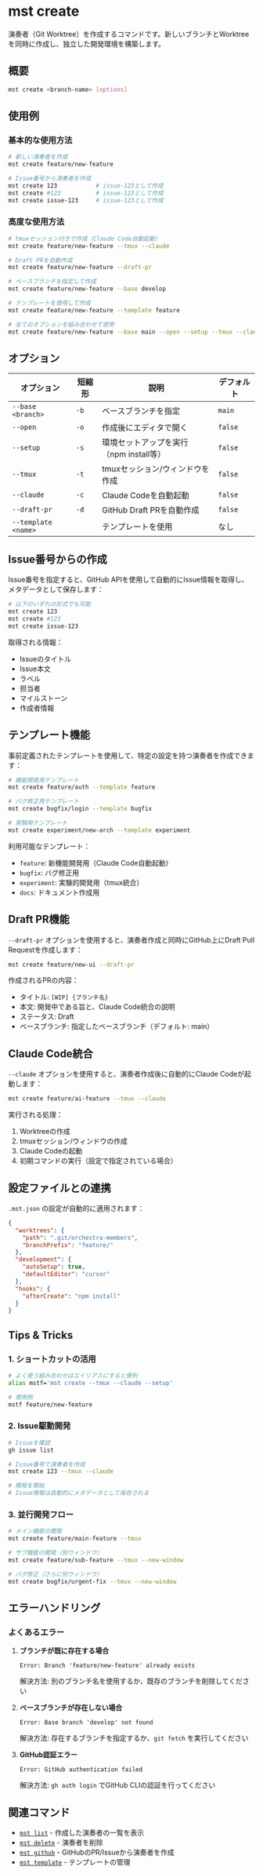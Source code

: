 # mst create

演奏者（Git Worktree）を作成するコマンドです。新しいブランチとWorktreeを同時に作成し、独立した開発環境を構築します。

## 概要

```bash
mst create <branch-name> [options]
```

## 使用例

### 基本的な使用方法

```bash
# 新しい演奏者を作成
mst create feature/new-feature

# Issue番号から演奏者を作成
mst create 123           # issue-123として作成
mst create #123          # issue-123として作成
mst create issue-123     # issue-123として作成
```

### 高度な使用方法

```bash
# tmuxセッション付きで作成（Claude Code自動起動）
mst create feature/new-feature --tmux --claude

# Draft PRを自動作成
mst create feature/new-feature --draft-pr

# ベースブランチを指定して作成
mst create feature/new-feature --base develop

# テンプレートを使用して作成
mst create feature/new-feature --template feature

# 全てのオプションを組み合わせて使用
mst create feature/new-feature --base main --open --setup --tmux --claude --draft-pr
```

## オプション

| オプション | 短縮形 | 説明 | デフォルト |
|-----------|--------|------|-----------|
| `--base <branch>` | `-b` | ベースブランチを指定 | `main` |
| `--open` | `-o` | 作成後にエディタで開く | `false` |
| `--setup` | `-s` | 環境セットアップを実行（npm install等） | `false` |
| `--tmux` | `-t` | tmuxセッション/ウィンドウを作成 | `false` |
| `--claude` | `-c` | Claude Codeを自動起動 | `false` |
| `--draft-pr` | `-d` | GitHub Draft PRを自動作成 | `false` |
| `--template <name>` | | テンプレートを使用 | なし |

## Issue番号からの作成

Issue番号を指定すると、GitHub APIを使用して自動的にIssue情報を取得し、メタデータとして保存します：

```bash
# 以下のいずれの形式でも可能
mst create 123
mst create #123
mst create issue-123
```

取得される情報：
- Issueのタイトル
- Issue本文
- ラベル
- 担当者
- マイルストーン
- 作成者情報

## テンプレート機能

事前定義されたテンプレートを使用して、特定の設定を持つ演奏者を作成できます：

```bash
# 機能開発用テンプレート
mst create feature/auth --template feature

# バグ修正用テンプレート
mst create bugfix/login --template bugfix

# 実験用テンプレート
mst create experiment/new-arch --template experiment
```

利用可能なテンプレート：
- `feature`: 新機能開発用（Claude Code自動起動）
- `bugfix`: バグ修正用
- `experiment`: 実験的開発用（tmux統合）
- `docs`: ドキュメント作成用

## Draft PR機能

`--draft-pr` オプションを使用すると、演奏者作成と同時にGitHub上にDraft Pull Requestを作成します：

```bash
mst create feature/new-ui --draft-pr
```

作成されるPRの内容：
- タイトル: `[WIP] {ブランチ名}`
- 本文: 開発中である旨と、Claude Code統合の説明
- ステータス: Draft
- ベースブランチ: 指定したベースブランチ（デフォルト: main）

## Claude Code統合

`--claude` オプションを使用すると、演奏者作成後に自動的にClaude Codeが起動します：

```bash
mst create feature/ai-feature --tmux --claude
```

実行される処理：
1. Worktreeの作成
2. tmuxセッション/ウィンドウの作成
3. Claude Codeの起動
4. 初期コマンドの実行（設定で指定されている場合）

## 設定ファイルとの連携

`.mst.json` の設定が自動的に適用されます：

```json
{
  "worktrees": {
    "path": ".git/orchestra-members",
    "branchPrefix": "feature/"
  },
  "development": {
    "autoSetup": true,
    "defaultEditor": "cursor"
  },
  "hooks": {
    "afterCreate": "npm install"
  }
}
```

## Tips & Tricks

### 1. ショートカットの活用

```bash
# よく使う組み合わせはエイリアスにすると便利
alias mstf='mst create --tmux --claude --setup'

# 使用例
mstf feature/new-feature
```

### 2. Issue駆動開発

```bash
# Issueを確認
gh issue list

# Issue番号で演奏者を作成
mst create 123 --tmux --claude

# 開発を開始
# Issue情報は自動的にメタデータとして保存される
```

### 3. 並行開発フロー

```bash
# メイン機能の開発
mst create feature/main-feature --tmux

# サブ機能の開発（別ウィンドウ）
mst create feature/sub-feature --tmux --new-window

# バグ修正（さらに別ウィンドウ）
mst create bugfix/urgent-fix --tmux --new-window
```

## エラーハンドリング

### よくあるエラー

1. **ブランチが既に存在する場合**
   ```
   Error: Branch 'feature/new-feature' already exists
   ```
   解決方法: 別のブランチ名を使用するか、既存のブランチを削除してください

2. **ベースブランチが存在しない場合**
   ```
   Error: Base branch 'develop' not found
   ```
   解決方法: 存在するブランチを指定するか、`git fetch` を実行してください

3. **GitHub認証エラー**
   ```
   Error: GitHub authentication failed
   ```
   解決方法: `gh auth login` でGitHub CLIの認証を行ってください

## 関連コマンド

- [`mst list`](./list.md) - 作成した演奏者の一覧を表示
- [`mst delete`](./delete.md) - 演奏者を削除
- [`mst github`](./github.md) - GitHubのPR/Issueから演奏者を作成
- [`mst template`](./template.md) - テンプレートの管理